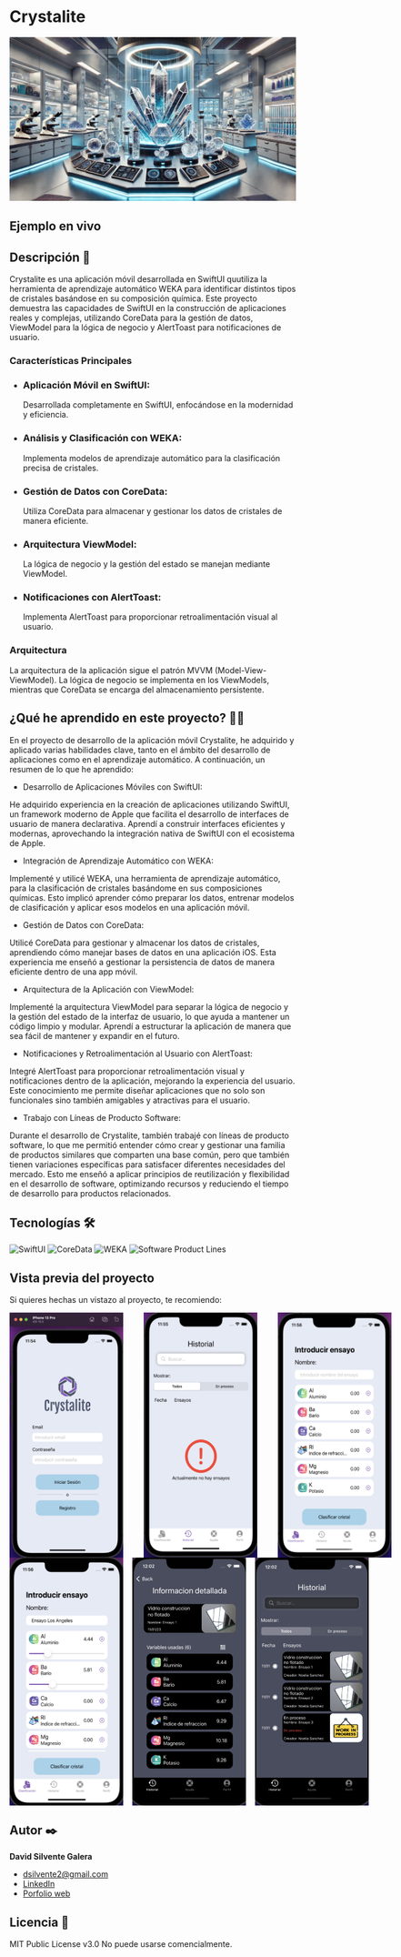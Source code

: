 # Crystalite
![Imagen del proyecto](https://github.com/DavidSilvente/Crystalite/blob/main/media/laboratorio.jpg?raw=true)

## Ejemplo en vivo

## Descripción 📑

Crystalite es una aplicación móvil desarrollada en SwiftUI quutiliza la herramienta de aprendizaje automático WEKA para identificar distintos tipos de cristales basándose en su composición química.
Este proyecto demuestra las capacidades de SwiftUI en la construcción de aplicaciones reales y complejas, utilizando CoreData para la gestión de datos, ViewModel para la lógica de negocio y AlertToast para notificaciones de usuario.

### Características Principales
- ### Aplicación Móvil en SwiftUI:
  Desarrollada completamente en SwiftUI, enfocándose en la modernidad y eficiencia.
- ### Análisis y Clasificación con WEKA:
  Implementa modelos de aprendizaje automático para la clasificación precisa de cristales.
- ### Gestión de Datos con CoreData:
  Utiliza CoreData para almacenar y gestionar los datos de cristales de manera eficiente.
- ### Arquitectura ViewModel:
  La lógica de negocio y la gestión del estado se manejan mediante ViewModel.
- ### Notificaciones con AlertToast:
  Implementa AlertToast para proporcionar retroalimentación visual al usuario.

### Arquitectura
La arquitectura de la aplicación sigue el patrón MVVM (Model-View-ViewModel). La lógica de negocio se implementa en los ViewModels, mientras que CoreData se encarga del almacenamiento persistente.

## ¿Qué he aprendido en este proyecto? 🙇🏻 

En el proyecto de desarrollo de la aplicación móvil Crystalite, he adquirido y aplicado varias habilidades clave, tanto en el ámbito del desarrollo de aplicaciones como en el aprendizaje automático. A continuación, un resumen de lo que he aprendido:

- Desarrollo de Aplicaciones Móviles con SwiftUI:

He adquirido experiencia en la creación de aplicaciones utilizando SwiftUI, un framework moderno de Apple que facilita el desarrollo de interfaces de usuario de manera declarativa.
Aprendí a construir interfaces eficientes y modernas, aprovechando la integración nativa de SwiftUI con el ecosistema de Apple.

- Integración de Aprendizaje Automático con WEKA:

Implementé y utilicé WEKA, una herramienta de aprendizaje automático, para la clasificación de cristales basándome en sus composiciones químicas.
Esto implicó aprender cómo preparar los datos, entrenar modelos de clasificación y aplicar esos modelos en una aplicación móvil.

- Gestión de Datos con CoreData:

Utilicé CoreData para gestionar y almacenar los datos de cristales, aprendiendo cómo manejar bases de datos en una aplicación iOS.
Esta experiencia me enseñó a gestionar la persistencia de datos de manera eficiente dentro de una app móvil.

- Arquitectura de la Aplicación con ViewModel:

Implementé la arquitectura ViewModel para separar la lógica de negocio y la gestión del estado de la interfaz de usuario, lo que ayuda a mantener un código limpio y modular.
Aprendí a estructurar la aplicación de manera que sea fácil de mantener y expandir en el futuro.

- Notificaciones y Retroalimentación al Usuario con AlertToast:

Integré AlertToast para proporcionar retroalimentación visual y notificaciones dentro de la aplicación, mejorando la experiencia del usuario.
Este conocimiento me permite diseñar aplicaciones que no solo son funcionales sino también amigables y atractivas para el usuario.

- Trabajo con Líneas de Producto Software:

Durante el desarrollo de Crystalite, también trabajé con líneas de producto software, lo que me permitió entender cómo crear y gestionar una familia de productos similares que comparten una base común, pero que también tienen variaciones específicas para satisfacer diferentes necesidades del mercado.
Esto me enseñó a aplicar principios de reutilización y flexibilidad en el desarrollo de software, optimizando recursos y reduciendo el tiempo de desarrollo para productos relacionados.

## Tecnologías 🛠
<!-- Iconos sacados de: https://github.com/hendrasob/badges/blob/master/README.md y https://github.com/alexandresanlim/Badges4-README.md-Profile -->
![SwiftUI](https://img.shields.io/badge/SwiftUI-FA7343?style=for-the-badge&logo=swift&logoColor=white)
![CoreData](https://img.shields.io/badge/CoreData-1428A0?style=for-the-badge&logo=apple&logoColor=white)
![WEKA](https://img.shields.io/badge/WEKA-008080?style=for-the-badge&logo=weka&logoColor=white)
![Software Product Lines](https://img.shields.io/badge/Software_Product_Lines-4CAF50?style=for-the-badge&logo=code&logoColor=white)

## Vista previa del proyecto
Si quieres hechas un vistazo al proyecto, te recomiendo:

<div style="display: flex; justify-content: space-around; gap: 10px;">
    <img src="https://github.com/DavidSilvente/Crystalite/blob/main/media/inicio-sesion.png" alt="Descripción de la imagen 3" width="200"/>
  &nbsp;&nbsp;&nbsp;&nbsp; &nbsp;&nbsp;&nbsp;&nbsp; &nbsp;&nbsp;&nbsp;&nbsp; &nbsp;&nbsp;&nbsp;&nbsp;
    <img src="https://github.com/DavidSilvente/Crystalite/blob/main/media/no-ensayos.png" alt="Descripción de la imagen 5" width="200"/>
  &nbsp;&nbsp;&nbsp;&nbsp; &nbsp;&nbsp;&nbsp;&nbsp; &nbsp;&nbsp;&nbsp;&nbsp; &nbsp;&nbsp;&nbsp;&nbsp;
    <img src="https://github.com/DavidSilvente/Crystalite/blob/main/media/realizar-ensayo.png" alt="Descripción de la imagen 6" width="200"/>
</div>

<div style="display: flex; justify-content: space-around;">
    <img src="https://github.com/DavidSilvente/Crystalite/blob/main/media/realizar-ensayo-2.png" alt="Descripción de la imagen 3" width="200"/>
     &nbsp;&nbsp;&nbsp;&nbsp; &nbsp;&nbsp;&nbsp;&nbsp; &nbsp;&nbsp;&nbsp;&nbsp; &nbsp;&nbsp;&nbsp;&nbsp;
    <img src="https://github.com/DavidSilvente/Crystalite/blob/main/media/detalles-cristal-night.png" alt="Descripción de la imagen" width="200"/>
  &nbsp;&nbsp;&nbsp;&nbsp; &nbsp;&nbsp;&nbsp;&nbsp; &nbsp;&nbsp;&nbsp;&nbsp; &nbsp;&nbsp;&nbsp;&nbsp;
    <img src="https://github.com/DavidSilvente/Crystalite/blob/main/media/ensayos-cristal-night.png" alt="Descripción de la imagen 2" width="200"/>
</div>

## Autor ✒️
**David Silvente Galera**

* [dsilvente2@gmail.com](mailto:dsilvente2@gmail.com)
* [LinkedIn](https://www.linkedin.com/in/davidsilvente/)
* [Porfolio web](https://portfolio-davidsilventes-projects.vercel.app)
  
## Licencia 📄
MIT Public License v3.0
No puede usarse comencialmente.
